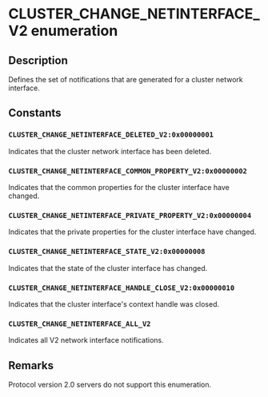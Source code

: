 # CLUSTER_CHANGE_NETINTERFACE_V2 enumeration

## Description

Defines the set of notifications that are generated for a cluster network interface.

## Constants

### `CLUSTER_CHANGE_NETINTERFACE_DELETED_V2:0x00000001`

Indicates that the cluster network interface has been deleted.

### `CLUSTER_CHANGE_NETINTERFACE_COMMON_PROPERTY_V2:0x00000002`

Indicates that the common properties for the cluster interface have changed.

### `CLUSTER_CHANGE_NETINTERFACE_PRIVATE_PROPERTY_V2:0x00000004`

Indicates that the private properties for the cluster interface have changed.

### `CLUSTER_CHANGE_NETINTERFACE_STATE_V2:0x00000008`

Indicates that the state of the cluster interface has changed.

### `CLUSTER_CHANGE_NETINTERFACE_HANDLE_CLOSE_V2:0x00000010`

Indicates that the cluster interface's context handle was closed.

### `CLUSTER_CHANGE_NETINTERFACE_ALL_V2`

Indicates all V2 network interface notifications.

## Remarks

Protocol version 2.0 servers do not support this enumeration.